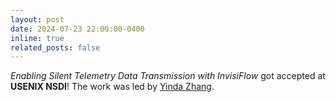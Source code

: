 ```yaml
---
layout: post
date: 2024-07-23 22:00:00-0400
inline: true
related_posts: false
---
```


<i>Enabling Silent Telemetry Data Transmission with InvisiFlow</i> got accepted at <b>USENIX NSDI</b>! The work was led by [Yinda Zhang](https://yindazhang.github.io/).
